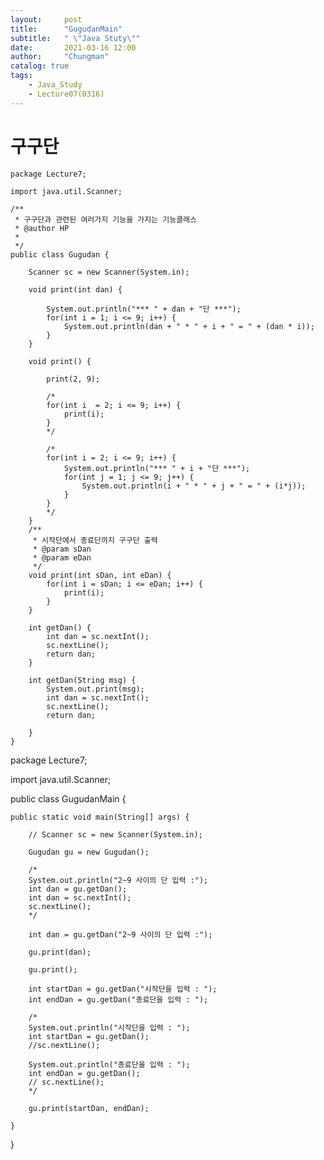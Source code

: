 ```yaml
---
layout:     post
title:      "GugudanMain"
subtitle:   " \"Java Stuty\""
date:       2021-03-16 12:00
author:     "Chungman"
catalog: true
tags:
    - Java_Study
    - Lecture07(0316)
---
```


# 구구단 
```
package Lecture7;

import java.util.Scanner;

/**
 * 구구단과 관련된 여러가지 기능을 가지는 기능클래스
 * @author HP
 *
 */
public class Gugudan {

	Scanner sc = new Scanner(System.in);
	
	void print(int dan) {
		
		System.out.println("*** " + dan + "단 ***");
		for(int i = 1; i <= 9; i++) {
			System.out.println(dan + " * " + i + " = " + (dan * i));
		}
	}
	
	void print() {
		
		print(2, 9);
		
		/*
		for(int i  = 2; i <= 9; i++) {
			print(i);
		}
		*/
		
		/*
		for(int i = 2; i <= 9; i++) {
			System.out.println("*** " + i + "단 ***");
			for(int j = 1; j <= 9; j++) {
				System.out.println(i + " * " + j + " = " + (i*j));
			}
		}
		*/
	}
	/**
	 * 시작단에서 종료단까지 구구단 출력
	 * @param sDan
	 * @param eDan
	 */
	void print(int sDan, int eDan) {
		for(int i = sDan; i <= eDan; i++) {
			print(i);
		}
	}
	
	int getDan() {
		int dan = sc.nextInt();
		sc.nextLine();
		return dan;
	}
	
	int getDan(String msg) {
		System.out.print(msg);
		int dan = sc.nextInt();
		sc.nextLine();
		return dan;
		
	}
}

```
package Lecture7;

import java.util.Scanner;

public class GugudanMain {

	public static void main(String[] args) {

		// Scanner sc = new Scanner(System.in);
		
		Gugudan gu = new Gugudan();
		
		/*
		System.out.println("2~9 사이의 단 입력 :");
		int dan = gu.getDan();
		int dan = sc.nextInt();
		sc.nextLine();
		*/
		
		int dan = gu.getDan("2~9 사이의 단 입력 :");
		
		gu.print(dan);
		
		gu.print();
		
		int startDan = gu.getDan("시작단을 입력 : ");
		int endDan = gu.getDan("종료단을 입력 : ");
		
		/*
		System.out.println("시작단을 입력 : ");
		int startDan = gu.getDan();
		//sc.nextLine();
		
		System.out.println("종료단을 입력 : ");
		int endDan = gu.getDan();
		// sc.nextLine();
		*/
		
		gu.print(startDan, endDan);

	}

}
```

```
